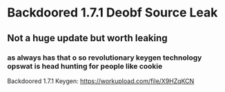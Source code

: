 # Backdoored 1.7.1 Deobf Source Leak

## Not a huge update but worth leaking

### as always has that o so revolutionary keygen technology opswat is head hunting for people like cookie

Backdoored 1.7.1 Keygen: https://workupload.com/file/X9HZqKCN
